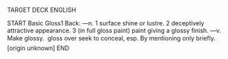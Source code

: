 TARGET DECK
ENGLISH

START
Basic
Gloss1
Back: —n. 1 surface shine or lustre. 2 deceptively attractive appearance. 3 (in full gloss paint) paint giving a glossy finish. —v. Make glossy.  gloss over seek to conceal, esp. By mentioning only briefly. [origin unknown]
END
